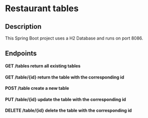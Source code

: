 # Restaurant tables

## Description
This Spring Boot project uses a H2 Database and runs on port 8086. 

## Endpoints
#### GET /tables return all existing tables
#### GET /table/{id} return the table with the corresponding id 
#### POST /table create a new table 
#### PUT /table/{id} update the table with the corresponding id 
#### DELETE /table/{id} delete the table with the corresponding id 
